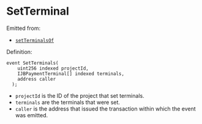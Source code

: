 # SetTerminal

Emitted from:

* [`setTerminalsOf`](/docs/v4/deprecated/v2/contracts/jbdirectory/write/setterminalsof.md)

Definition:

```
event SetTerminals(
    uint256 indexed projectId,
    IJBPaymentTerminal[] indexed terminals,
    address caller
  );
```

* `projectId` is the ID of the project that set terminals.
* `terminals` are the terminals that were set.
* `caller` is the address that issued the transaction within which the event was emitted.
